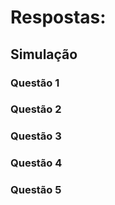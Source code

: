# Respostas:

## Simulação

### Questão 1
 

### Questão 2


### Questão 3


### Questão 4


### Questão 5

